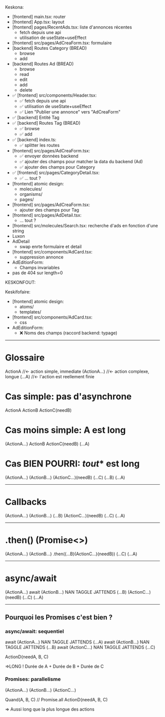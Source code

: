 Keskona:
 - [frontend] main.tsx: router
 - [frontend] App.tsx: layout
 - [frontend] pages/RecentAds.tsx: liste d'annonces récentes
    - fetch depuis une api
    - utilisation de useState+useEffect
 - [frontend] src/pages/AdCreaForm.tsx: formulaire
 - [backend] Routes Category (BREAD)
    - browse
    - add
 - [backend] Routes Ad (BREAD)
    - browse
    - read
    - edit
    - add
    - delete
 - ✅ [frontend] src/components/Header.tsx: 
    - ✅ fetch depuis une api
    - ✅ utilisation de useState+useEffect
    - ✅ Lien "Publier une annonce" vers "AdCreaForm"
 - ✅ [backend] Entité Tag
 - ✅ [backend] Routes Tag (BREAD)
   - ✅ browse
   - ✅ add
 - ✅ [backend] index.ts:
   - ✅ splitter les routes
 - [frontend] src/pages/AdCreaForm.tsx:
    - ✅ envoyer données backend
    - ✅ ajouter des champs pour matcher la data du backend (Ad)
    - ✅ ajouter des champs pour Category
  - ✅ [frontend] src/pages/CategoryDetail.tsx: 
    - ✅ ... tout ?
 - [frontend] atomic design:
   - molecules/
   - organisms/
   - pages/
 - [frontend] src/pages/AdCreaForm.tsx:
    - ajouter des champs pour Tag
  - [frontend] src/pages/AdDetail.tsx: 
    - ... tout ?
 - [frontend] src/molecules/Search.tsx: recherche d'ads en fonction d'une string
  - Luxon
  - AdDetail
    - swap enrte formulaire et detail
 - [frontend] src/components/AdCard.tsx: 
    - suppression annonce
  - AdEditionForm:
    - Champs invariables
  - pas de 404 sur length=0

KESKONFOUT:
 
Keskifofaire:
 - [frontend] atomic design:
   - atoms/
   - templates/
 - [frontend] src/components/AdCard.tsx: 
    - css
  - AdEditionForm:
    - ❌ Noms des champs (raccord backend: typage)
--------------

# Glossaire
ActionA //<- action simple, immediate
(ActionA...) //<- action complexe, longue
(...A) //<- l'action est reellement finie

# Cas simple: pas d'asynchrone
ActionA
ActionB
ActionC(needB)

# Cas moins simple: A est long
(ActionA...)
ActionB
ActionC(needB)
(...A)

# Cas BIEN POURRI: *tout** est long
(ActionA...)
(ActionB...)
(ActionC...)(needB)
(...C)
(...B)
(...A)

---
# Callbacks
(ActionA...)
(ActionB...)
  (...B)
    (ActionC...)(needB)
(...C)
(...A)

---
# .then() (Promise<>)
(ActionA...)
(ActionB...)
  .then((...B)(ActionC...)(needB))
(...C)
(...A)

---
# async/await 
(ActionA...)
await (ActionB...)
NAN TAGGLE JATTENDS
(...B)
(ActionC...)(needB)
(...C)
(...A)

---
## Pourquoi les Promises c'est bien ?

### async/await: sequentiel
await (ActionA...)
NAN TAGGLE JATTENDS
(...A)
await (ActionB...)
NAN TAGGLE JATTENDS
(...B)
await (ActionC...)
NAN TAGGLE JATTENDS
(...C)


ActionD(needA, B, C)

=>LONG ! Durée de A + Durée de B + Durée de C

### Promises: parallelisme
(ActionA...)
(ActionB...)
(ActionC...)

Quand(A, B, C) // Promise.all
ActionD(needA, B, C)

=> Aussi long que la plus longue des actions